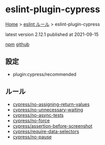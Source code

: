 # eslint-plugin-cypress

[Home](../../index.md) >
[eslint ルール](../index.md) >
eslint-plugin-cypress

latest version 2.12.1 published at 2021-09-15

[npm](https://www.npmjs.com/package/eslint-plugin-cypress)
[github](https://github.com/cypress-io/eslint-plugin-cypress)

## 設定

- plugin:cypress/recommended

## ルール

- [cypress/no-assigning-return-values](./cypress/no-assigning-return-values.md)
- [cypress/no-unnecessary-waiting](./cypress/no-unnecessary-waiting.md)
- [cypress/no-async-tests](./cypress/no-async-tests.md)
- [cypress/no-force](./cypress/no-force.md)
- [cypress/assertion-before-screenshot](./cypress/assertion-before-screenshot.md)
- [cypress/require-data-selectors](./cypress/require-data-selectors.md)
- [cypress/no-pause](./cypress/no-pause.md)

